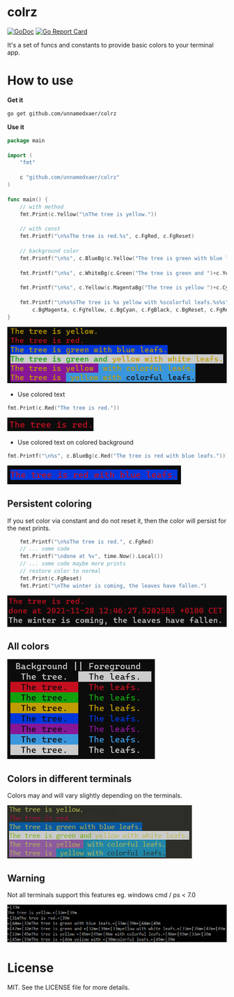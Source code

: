colrz
==

[![GoDoc](https://godoc.org/github.com/unnamedxaer/colrz?status.svg)](https://godoc.org/github.com/unnamedxaer/colrz)
[![Go Report Card](https://goreportcard.com/badge/github.com/unnamedxaer/colrz)](https://goreportcard.com/report/github.com/unnamedxaer/colrz)
<!-- [![Build Status](https://travis-ci.org/unnamedxaer/colrz.svg)](https://travis-ci.org/unnamedxaer/colrz) -->

It's a set of funcs and constants to provide basic colors to your terminal app.

# How to use

**Get it**

```bash
go get github.com/unnamedxaer/colrz
```

**Use it**
```go
package main

import (
	"fmt"

	c "github.com/unnamedxaer/colrz"
)

func main() {
	// with method
	fmt.Print(c.Yellow("\nThe tree is yellow."))

	// with const
	fmt.Printf("\n%sThe tree is red.%s", c.FgRed, c.FgReset)

	// background color
	fmt.Printf("\n%s", c.BlueBg(c.Yellow("The tree is green with blue leafs.")))

	fmt.Printf("\n%s", c.WhiteBg(c.Green("The tree is green and ")+c.Yellow("yellow with white leafs.")))

	fmt.Printf("\n%s", c.Yellow(c.MagentaBg("The tree is yellow ")+c.CyanBg(" with colorful leafs.")))

	fmt.Printf("\n%s%sThe tree is %s yellow with %scolorful leafs.%s%s",
		c.BgMagenta, c.FgYellow, c.BgCyan, c.FgBlack, c.BgReset, c.FgReset)
}
```

![output from above code snippet](https://raw.githubusercontent.com/UnnamedXAer/assets/main/images/colrz/example.png)

* Use colored text
```go
fmt.Print(c.Red("The tree is red."))
```

![red text](https://raw.githubusercontent.com/UnnamedXAer/assets/main/images/colrz/red_text.png)

* Use colored text on colored background
```go
fmt.Printf("\n%s", c.BlueBg(c.Red("The tree is red with blue leafs.")))
```

![red text on blue background color](https://raw.githubusercontent.com/UnnamedXAer/assets/main/images/colrz/red_text_blue_bg.png)

## Persistent coloring

If you set color via constant and do not reset it, 
then the color will persist for the next prints.

```go
	fmt.Printf("\n%sThe tree is red.", c.FgRed)
	// ... some code
	fmt.Printf("\ndone at %v", time.Now().Local())
	// ... some code maybe more prints
	// restore color to normal
	fmt.Print(c.FgReset)
	fmt.Print("\nThe winter is coming, the leaves have fallen.")
```

![persistent text color](https://raw.githubusercontent.com/UnnamedXAer/assets/main/images/colrz/persistent_color.png)

## All colors

![all colors example](https://raw.githubusercontent.com/UnnamedXAer/assets/main/images/colrz/all_colors.png)

## Colors in different terminals

Colors may and will vary slightly depending on the terminals.

![cmder colors example](https://raw.githubusercontent.com/UnnamedXAer/assets/main/images/colrz/example_cmder.png)

## Warning
Not all terminals support this features eg. windows cmd / ps < 7.0

![example of terminal not supporting colors](https://raw.githubusercontent.com/UnnamedXAer/assets/main/images/colrz/unsupported_terminal.png)

# License

MIT. See the LICENSE file for more details.
